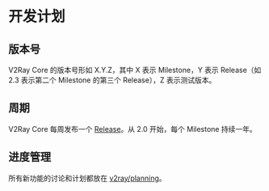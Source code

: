 # 开发计划

## 版本号

V2Ray Core 的版本号形如 X.Y.Z，其中 X 表示 Milestone，Y 表示 Release（如 2.3 表示第二个 Milestone 的第三个 Release），Z 表示测试版本。

## 周期

V2Ray Core 每周发布一个 [Release](https://github.com/v2ray/v2ray-core/releases)。从 2.0 开始，每个 Milestone 持续一年。

## 进度管理

所有新功能的讨论和计划都放在 [v2ray/planning](https://github.com/v2ray/planning)。

